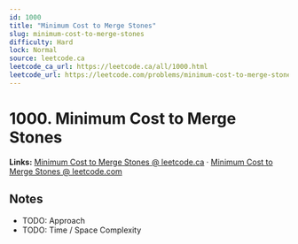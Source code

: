 ```yaml
--- 
id: 1000
title: "Minimum Cost to Merge Stones"
slug: minimum-cost-to-merge-stones
difficulty: Hard
lock: Normal
source: leetcode.ca
leetcode_ca_url: https://leetcode.ca/all/1000.html
leetcode_url: https://leetcode.com/problems/minimum-cost-to-merge-stones/
---
```


# 1000. Minimum Cost to Merge Stones

**Links:** [Minimum Cost to Merge Stones @ leetcode.ca](https://leetcode.ca/all/1000.html) · [Minimum Cost to Merge Stones @ leetcode.com](https://leetcode.com/problems/minimum-cost-to-merge-stones/)

## Notes
- TODO: Approach
- TODO: Time / Space Complexity
